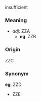 insufficient
### Meaning
+ _adj_: ZZA
    + __eg__: ZZB

### Origin

ZZC

### Synonym

__eg__: ZZD

+ ZZE


